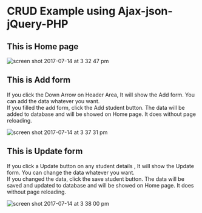 # CRUD Example using Ajax-json-jQuery-PHP

## This is Home page
![screen shot 2017-07-14 at 3 32 47 pm](https://user-images.githubusercontent.com/19265196/28208158-0a0343e0-68aa-11e7-953c-dcf92d21130e.png)

## This is Add form
If you click the Down Arrow on Header Area, It will show the Add form. You can add the data whatever you want.      
If you filled the add form, click the Add student button. The data will be added to database and will be showed on Home page. It does without page reloading.

![screen shot 2017-07-14 at 3 37 31 pm](https://user-images.githubusercontent.com/19265196/28208287-947a90aa-68aa-11e7-8dac-217705bf6a76.png)

## This is Update form
If you click a Update button on any student details , It will show the Update form. You can change the data whatever you want.             
If you changed the data, click the save student button. The data will be saved and updated to database and will be showed on Home page. It does without page reloading.

![screen shot 2017-07-14 at 3 38 00 pm](https://user-images.githubusercontent.com/19265196/28208290-95467cec-68aa-11e7-8855-05ad8fc88988.png)
